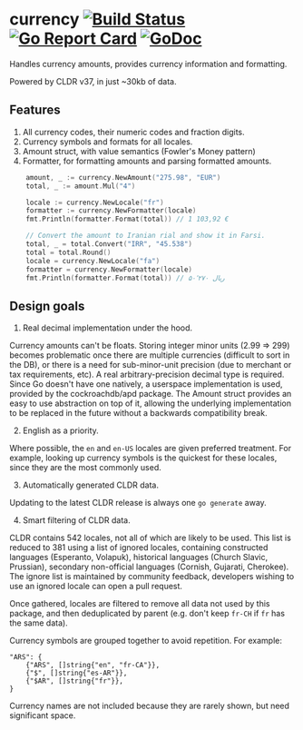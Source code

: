 # currency [![Build Status](https://travis-ci.org/bojanz/currency.png?branch=master)](https://travis-ci.org/bojanz/currency) [![Go Report Card](https://goreportcard.com/badge/github.com/bojanz/currency)](https://goreportcard.com/report/github.com/bojanz/currency) [![GoDoc](https://godoc.org/github.com/bojanz/currency?status.svg)](https://godoc.org/github.com/bojanz/currency)

Handles currency amounts, provides currency information and formatting.

Powered by CLDR v37, in just ~30kb of data.

## Features

1. All currency codes, their numeric codes and fraction digits.
2. Currency symbols and formats for all locales.
3. Amount struct, with value semantics (Fowler's Money pattern)
4. Formatter, for formatting amounts and parsing formatted amounts.

```go
    amount, _ := currency.NewAmount("275.98", "EUR")
    total, _ := amount.Mul("4")

    locale := currency.NewLocale("fr")
    formatter := currency.NewFormatter(locale)
    fmt.Println(formatter.Format(total)) // 1 103,92 €

    // Convert the amount to Iranian rial and show it in Farsi.
    total, _ = total.Convert("IRR", "45.538")
    total = total.Round()
    locale = currency.NewLocale("fa")
    formatter = currency.NewFormatter(locale)
    fmt.Println(formatter.Format(total)) // ‎ریال ۵۰٬۲۷۰
```

## Design goals

1. Real decimal implementation under the hood.

Currency amounts can't be floats. Storing integer minor units (2.99 => 299)
becomes problematic once there are multiple currencies (difficult to sort in the
DB), or there is a need for sub-minor-unit precision (due to merchant or tax
requirements, etc). A real arbitrary-precision decimal type is required. Since
Go doesn't have one natively, a userspace implementation is used, provided by
the cockroachdb/apd package. The Amount struct provides an easy to use
abstraction on top of it, allowing the underlying implementation to be replaced
in the future without a backwards compatibility break.

2. English as a priority.

Where possible, the ``en`` and ``en-US`` locales are given preferred treatment.
For example, looking up currency symbols is the quickest for these locales,
since they are the most commonly used.

3. Automatically generated CLDR data.

Updating to the latest CLDR release is always one ``go generate`` away.

4. Smart filtering of CLDR data.

CLDR contains 542 locales, not all of which are likely to be used. This list is
reduced to 381 using a list of ignored locales, containing constructed languages
(Esperanto, Volapuk), historical languages (Church Slavic, Prussian), secondary
non-official languages (Cornish, Gujarati, Cherokee). The ignore list is
maintained by community feedback, developers wishing to use an ignored locale
can open a pull request.

Once gathered, locales are filtered to remove all data not used by this package,
and then deduplicated by parent (e.g. don't keep ``fr-CH`` if ``fr`` has the
same data).

Currency symbols are grouped together to avoid repetition. For example:

    "ARS": {
        {"ARS", []string{"en", "fr-CA"}},
        {"$", []string{"es-AR"}},
        {"$AR", []string{"fr"}},
    }

Currency names are not included because they are rarely shown, but need
significant space.
